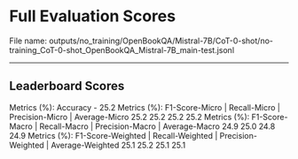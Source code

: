 # Full Evaluation Scores

File name: outputs/no_training/OpenBookQA/Mistral-7B/CoT-0-shot/no-training_CoT-0-shot_OpenBookQA_Mistral-7B_main-test.jsonl


---

## Leaderboard Scores

Metrics (%): Accuracy - 25.2
Metrics (%): F1-Score-Micro | Recall-Micro | Precision-Micro | Average-Micro
                25.2        25.2          25.2        25.2
Metrics (%): F1-Score-Macro | Recall-Macro | Precision-Macro | Average-Macro
                24.9        25.0          24.8        24.9
Metrics (%): F1-Score-Weighted | Recall-Weighted | Precision-Weighted | Average-Weighted
                25.1        25.2          25.1        25.1
